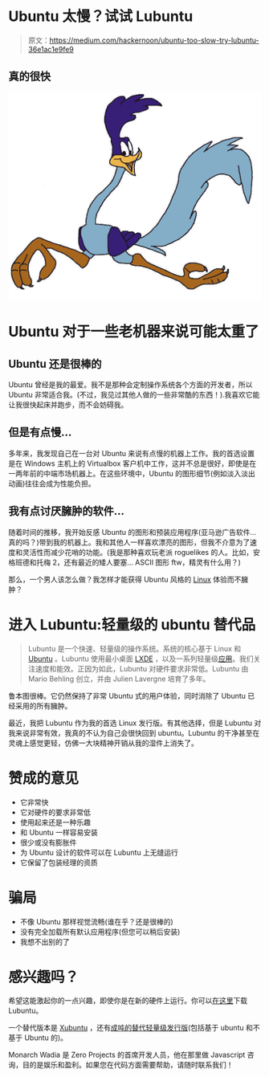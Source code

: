 # Ubuntu 太慢？试试 Lubuntu

> 原文：<https://medium.com/hackernoon/ubuntu-too-slow-try-lubuntu-36e1ac1e9fe9>

## 真的很快

![](img/fa7b2f7effbc690bef9a27e0ff81145a.png)

# Ubuntu 对于一些老机器来说可能太重了

## Ubuntu 还是很棒的

Ubuntu 曾经是我的最爱。我不是那种会定制操作系统各个方面的开发者，所以 Ubuntu 非常适合我。(不过，我见过其他人做的一些非常酷的东西！).我喜欢它能让我很快起床并跑步，而不会妨碍我。

## 但是有点慢…

多年来，我发现自己在一台对 Ubuntu 来说有点慢的机器上工作。我的首选设置是在 Windows 主机上的 Virtualbox 客户机中工作，这并不总是很好，即使是在一两年前的中端市场机器上。在这些环境中，Ubuntu 的图形细节(例如淡入淡出动画)往往会成为性能负担。

## 我有点讨厌臃肿的软件…

随着时间的推移，我开始反感 Ubuntu 的图形和预装应用程序(亚马逊广告软件…真的吗？)带到我的机器上。我和其他人一样喜欢漂亮的图形，但我不介意为了速度和灵活性而减少花哨的功能。(我是那种喜欢玩老派 roguelikes 的人。比如，安格班德和托梅 2，还有最近的矮人要塞… ASCII 图形 ftw，精灵有什么用？)

那么，一个男人该怎么做？我怎样才能获得 Ubuntu 风格的 [Linux](https://hackernoon.com/tagged/linux) 体验而不臃肿？

# 进入 Lubuntu:轻量级的 ubuntu 替代品

> Lubuntu 是一个快速、轻量级的操作系统。系统的核心基于 Linux 和 [Ubuntu](http://ubuntu.com/) 。Lubuntu 使用最小桌面 [LXDE](http://lxde.org/) ，以及一系列轻量级[应用](https://wiki.ubuntu.com/Lubuntu/Applications)。我们关注速度和能效。正因为如此，Lubuntu 对硬件要求非常低。Lubuntu 由 Mario Behling 创立，并由 Julien Lavergne 培育了多年。

鲁本图很棒。它仍然保持了非常 Ubuntu 式的用户体验，同时消除了 Ubuntu 已经采用的所有臃肿。

最近，我把 Lubuntu 作为我的首选 Linux 发行版。有其他选择，但是 Lubuntu 对我来说非常有效，我真的不认为自己会很快回到 ubuntu。Lubuntu 的干净甚至在灵魂上感觉更轻，仿佛一大块精神开销从我的湿件上消失了。

# 赞成的意见

*   它非常快
*   它对硬件的要求非常低
*   使用起来还是一种乐趣
*   和 Ubuntu 一样容易安装
*   很少或没有膨胀件
*   为 Ubuntu 设计的软件可以在 Lubuntu 上无缝运行
*   它保留了包装经理的资质

# 骗局

*   不像 Ubuntu 那样视觉流畅(谁在乎？还是很棒的)
*   没有完全加载所有默认应用程序(但您可以稍后安装)
*   我想不出别的了

# 感兴趣吗？

希望这能激起你的一点兴趣，即使你是在新的硬件上运行。你可以[在这里](http://lubuntu.me/downloads/)下载 Lubuntu。

一个替代版本是 [Xubuntu](http://xubuntu.org) ，还有[成吨的替代轻量级发行版](https://www.linux.com/news/best-lightweight-linux-distros-2017)(包括基于 ubuntu 和不基于 Ubuntu 的)。

Monarch Wadia 是 Zero Projects 的首席开发人员，他在那里做 Javascript 咨询，目的是娱乐和盈利。如果您在代码方面需要帮助，请随时联系我们！